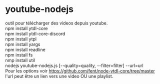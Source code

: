 # youtube-nodejs
outil pour télécharger des videos depuis youtube.  
npm install ytdl-core  
npm install ytdl-core-discord  
npm install ytpl  
npm install yargs  
npm install readline   
npm install fs  
nmp install util  
nodejs youtube-nodejs.js [--quality=quality, --filter=filter] --url=url  
Pour les options voir https://github.com/fent/node-ytdl-core/tree/master  
l'url peut être un lien vers une video OU une playlist.
